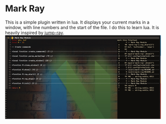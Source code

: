 Mark Ray
========
This is a simple plugin written in lua.
It displays your current marks in a window, with line numbers and the start of the file.
I do this to learn lua. It is heavily inspired by
[jump-ray](https://github.com/sbulav/jump-ray.nvim).
![screenshot](resources/screen_1.jpeg)

